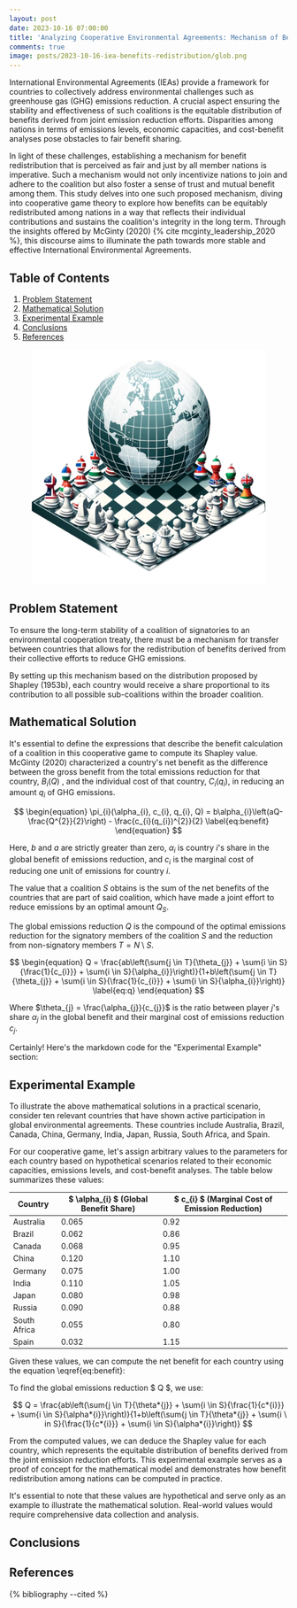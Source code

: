 ```yaml
---
layout: post
date: 2023-10-16 07:00:00
title: 'Analyzing Cooperative Environmental Agreements: Mechanism of Benefit Redistribution Among Signatory Nations'
comments: true
image: posts/2023-10-16-iea-benefits-redistribution/glob.png
---
```


International Environmental Agreements (IEAs) provide a framework for countries to collectively address environmental challenges such as greenhouse gas (GHG) emissions reduction. A crucial aspect ensuring the stability and effectiveness of such coalitions is the equitable distribution of benefits derived from joint emission reduction efforts. Disparities among nations in terms of emissions levels, economic capacities, and cost-benefit analyses pose obstacles to fair benefit sharing.

In light of these challenges, establishing a mechanism for benefit redistribution that is perceived as fair and just by all member nations is imperative. Such a mechanism would not only incentivize nations to join and adhere to the coalition but also foster a sense of trust and mutual benefit among them. This study delves into one such proposed mechanism, diving into cooperative game theory to explore how benefits can be equitably redistributed among nations in a way that reflects their individual contributions and sustains the coalition's integrity in the long term. Through the insights offered by McGinty (2020) {% cite mcginty_leadership_2020 %}, this discourse aims to illuminate the path towards more stable and effective International Environmental Agreements.

## Table of Contents

1. [Problem Statement](#Problem-Statement)
2. [Mathematical Solution](#Mathematical-Solution)
3. [Experimental Example](#Experimental-Example)
4. [Conclusions](#Conclusions)
5. [References](#References)

<figure>
	<img src="/assets/img/posts/2023-10-16-iea-benefits-redistribution/glob.png" alt=""> 
	<!-- <figcaption>Fig1. - Cooperation Schema</figcaption> -->
</figure>

## Problem Statement

To ensure the long-term stability of a coalition of signatories to an environmental cooperation treaty, there must be a mechanism for transfer between countries that allows for the redistribution of benefits derived from their collective efforts to reduce GHG emissions.

By setting up this mechanism based on the distribution proposed by Shapley (1953b), each country would receive a share proportional to its contribution to all possible sub-coalitions within the broader coalition.

## Mathematical Solution

It's essential to define the expressions that describe the benefit calculation of a coalition in this cooperative game to compute its Shapley value. McGinty (2020) characterized a country's net benefit as the difference between the gross benefit from the total emissions reduction for that country, $B_{i}(Q)$ , and the individual cost of that country, $C_{i}(q_{i})$, in reducing an amount $q_{i}$ of GHG emissions.

$$
\begin{equation}
    \pi_{i}(\alpha_{i}, c_{i}, q_{i}, Q) = b\alpha_{i}\left(aQ-\frac{Q^{2}}{2}\right) - \frac{c_{i}(q_{i})^{2}}{2}
    \label{eq:benefit}
\end{equation}
$$

Here, $b$ and $a$ are strictly greater than zero, $\alpha_{i}$ is country $i$'s share in the global benefit of emissions reduction, and $c_{i}$ is the marginal cost of reducing one unit of emissions for country $i$.

The value that a coalition $S$ obtains is the sum of the net benefits of the countries that are part of said coalition, which have made a joint effort to reduce emissions by an optimal amount $Q_{S}$.

The global emissions reduction $Q$ is the compound of the optimal emissions reduction for the signatory members of the coalition $S$ and the reduction from non-signatory members $T = N \setminus S$.

$$
\begin{equation}
    Q = \frac{ab\left(\sum{j \in T}{\theta_{j}} + \sum{i \in S}{\frac{1}{c_{i}}} + \sum{i \in S}{\alpha_{i}}\right)}{1+b\left(\sum{j \in T}{\theta_{j}} + \sum{i \in S}{\frac{1}{c_{i}}} + \sum{i \in S}{\alpha_{i}}\right)}
    \label{eq:q}
\end{equation}
$$

Where $\theta_{j} = \frac{\alpha_{j}}{c_{j}}$​​ is the ratio between player $j$'s share $\alpha_{j}$ in the global benefit and their marginal cost of emissions reduction $c_{j}$.

Certainly! Here's the markdown code for the "Experimental Example" section:

## Experimental Example

To illustrate the above mathematical solutions in a practical scenario, consider ten relevant countries that have shown active participation in global environmental agreements. These countries include Australia, Brazil, Canada, China, Germany, India, Japan, Russia, South Africa, and Spain.

For our cooperative game, let's assign arbitrary values to the parameters for each country based on hypothetical scenarios related to their economic capacities, emissions levels, and cost-benefit analyses. The table below summarizes these values:

| Country      | $ \alpha\_{i} $ (Global Benefit Share) | $ c\_{i} $ (Marginal Cost of Emission Reduction) |
| ------------ | -------------------------------------- | ------------------------------------------------ |
| Australia    | 0.065                                  | 0.92                                             |
| Brazil       | 0.062                                  | 0.86                                             |
| Canada       | 0.068                                  | 0.95                                             |
| China        | 0.120                                  | 1.10                                             |
| Germany      | 0.075                                  | 1.00                                             |
| India        | 0.110                                  | 1.05                                             |
| Japan        | 0.080                                  | 0.98                                             |
| Russia       | 0.090                                  | 0.88                                             |
| South Africa | 0.055                                  | 0.80                                             |
| Spain        | 0.032                                  | 1.15                                             |

Given these values, we can compute the net benefit for each country using the equation \eqref{eq:benefit}:

To find the global emissions reduction $ Q $, we use:

$$ Q = \frac{ab\left(\sum{j \in T}{\theta*{j}} + \sum{i \in S}{\frac{1}{c*{i}}} + \sum{i \in S}{\alpha*{i}}\right)}{1+b\left(\sum{j \in T}{\theta*{j}} + \sum{i \ in S}{\frac{1}{c*{i}}} + \sum{i \in S}{\alpha*{i}}\right)} $$

From the computed values, we can deduce the Shapley value for each country, which represents the equitable distribution of benefits derived from the joint emission reduction efforts. This experimental example serves as a proof of concept for the mathematical model and demonstrates how benefit redistribution among nations can be computed in practice.

It's essential to note that these values are hypothetical and serve only as an example to illustrate the mathematical solution. Real-world values would require comprehensive data collection and analysis.

<div id="iea-benefits-redistribution-react-app"></div>

## Conclusions

## References

{% bibliography --cited %}
